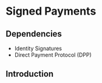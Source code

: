 # Signed Payments

## Dependencies

* Identity Signatures
* Direct Payment Protocol (DPP)

## Introduction
